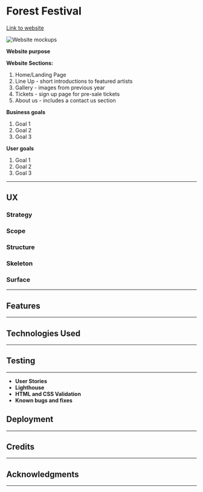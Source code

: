 # Forest Festival
[Link to website](https://github.com/lrchnnng/forestfest.git)

![Website mockups](image.jpg)

**Website purpose**

**Website Sections:**
1. Home/Landing Page
2. Line Up - short introductions to featured artists
3. Gallery - images from previous year
4. Tickets - sign up page for pre-sale tickets
5. About us - includes a contact us section 

**Business goals**
1. Goal 1
2. Goal 2
3. Goal 3

**User goals**
1. Goal 1
2. Goal 2
3. Goal 3
---

## UX

### Strategy

### Scope

### Structure

### Skeleton

### Surface
---

## Features
---

## Technologies Used
---

## Testing
---
- **User Stories**
- **Lighthouse**
- **HTML and CSS Validation**
- **Known bugs and fixes**

## Deployment
---

## Credits
---

## Acknowledgments
---

